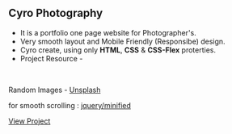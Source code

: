  ## Cyro Photography
* It is a portfolio one page website for Photographer's.
* Very smooth layout and Mobile Friendly (Responsibe) design.
* Cyro create, using only __HTML__, __CSS__ & __CSS-Flex__ proterties.
* Project Resource -

&nbsp;
&nbsp;
&nbsp;


   Random Images - [Unsplash](https://source.unsplash.com/) 
   
   for smooth scrolling : [jquery/minified](http://code.jquery.com/)
   
   [View Project](https://mixblack.github.io/Cyro-Photography/)
